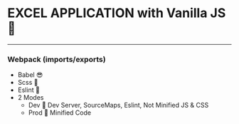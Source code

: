 # EXCEL APPLICATION with Vanilla JS  :skunk:
---
### Webpack (imports/exports)
   * Babel :sunglasses:
   * Scss   :clown_face:
   * Eslint :monocle_face:
   * 2 Modes
        - Dev :zany_face:
            Dev Server, SourceMaps, Eslint, Not Minified JS & CSS
        - Prod :money_mouth_face:
            Minified Code
